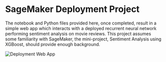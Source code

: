 # SageMaker Deployment Project

The notebook and Python files provided here, once completed, result in a simple web app which interacts with a deployed recurrent neural network performing sentiment analysis on movie reviews. This project assumes some familiarity with SageMaker, the mini-project, Sentiment Analysis using XGBoost, should provide enough background.

![Deployment Web App](https://github.com/hangdeng/MachineLearningToDeepLearning-Practical-Projects/blob/master/DeepLearning-Practical-Projects/project-sagemaker_deployment/Deployment%20Screen%20Capture.PNG)
